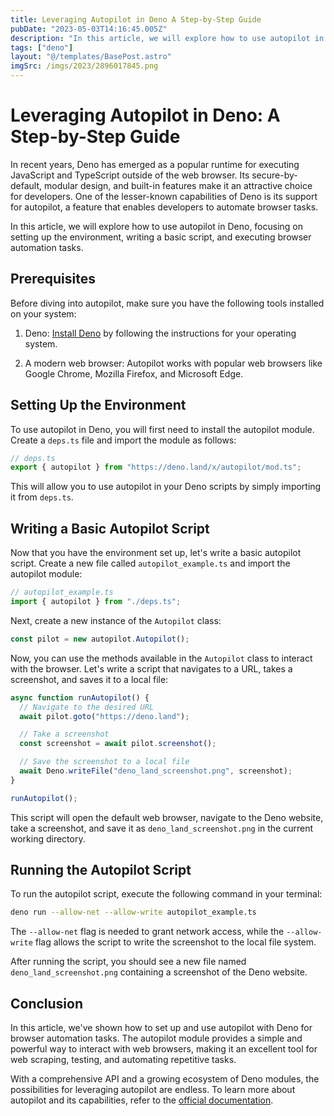```yaml
---
title: Leveraging Autopilot in Deno A Step-by-Step Guide
pubDate: "2023-05-03T14:16:45.005Z"
description: "In this article, we will explore how to use autopilot in Deno, focusing on setting up the environment, writing a basic script, and executing browser automation tasks."
tags: ["deno"]
layout: "@/templates/BasePost.astro"
imgSrc: /imgs/2023/2896017845.png
---
```

# Leveraging Autopilot in Deno: A Step-by-Step Guide

In recent years, Deno has emerged as a popular runtime for executing JavaScript and TypeScript outside of the web browser. Its secure-by-default, modular design, and built-in features make it an attractive choice for developers. One of the lesser-known capabilities of Deno is its support for autopilot, a feature that enables developers to automate browser tasks.

In this article, we will explore how to use autopilot in Deno, focusing on setting up the environment, writing a basic script, and executing browser automation tasks.

## Prerequisites

Before diving into autopilot, make sure you have the following tools installed on your system:

1. Deno: [Install Deno](https://deno.land/#installation) by following the instructions for your operating system.

2. A modern web browser: Autopilot works with popular web browsers like Google Chrome, Mozilla Firefox, and Microsoft Edge.

## Setting Up the Environment

To use autopilot in Deno, you will first need to install the autopilot module. Create a `deps.ts` file and import the module as follows:

```typescript
// deps.ts
export { autopilot } from "https://deno.land/x/autopilot/mod.ts";
```

This will allow you to use autopilot in your Deno scripts by simply importing it from `deps.ts`.

## Writing a Basic Autopilot Script

Now that you have the environment set up, let's write a basic autopilot script. Create a new file called `autopilot_example.ts` and import the autopilot module:

```typescript
// autopilot_example.ts
import { autopilot } from "./deps.ts";
```

Next, create a new instance of the `Autopilot` class:

```typescript
const pilot = new autopilot.Autopilot();
```

Now, you can use the methods available in the `Autopilot` class to interact with the browser. Let's write a script that navigates to a URL, takes a screenshot, and saves it to a local file:

```typescript
async function runAutopilot() {
  // Navigate to the desired URL
  await pilot.goto("https://deno.land");

  // Take a screenshot
  const screenshot = await pilot.screenshot();

  // Save the screenshot to a local file
  await Deno.writeFile("deno_land_screenshot.png", screenshot);
}

runAutopilot();
```

This script will open the default web browser, navigate to the Deno website, take a screenshot, and save it as `deno_land_screenshot.png` in the current working directory.

## Running the Autopilot Script

To run the autopilot script, execute the following command in your terminal:

```bash
deno run --allow-net --allow-write autopilot_example.ts
```

The `--allow-net` flag is needed to grant network access, while the `--allow-write` flag allows the script to write the screenshot to the local file system.

After running the script, you should see a new file named `deno_land_screenshot.png` containing a screenshot of the Deno website.

## Conclusion

In this article, we've shown how to set up and use autopilot with Deno for browser automation tasks. The autopilot module provides a simple and powerful way to interact with web browsers, making it an excellent tool for web scraping, testing, and automating repetitive tasks.

With a comprehensive API and a growing ecosystem of Deno modules, the possibilities for leveraging autopilot are endless. To learn more about autopilot and its capabilities, refer to the [official documentation](https://deno.land/x/autopilot/README.md).
